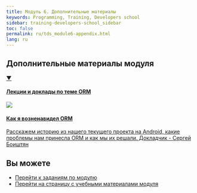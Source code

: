 ```yaml
---
title: Модуль 6. Дополнительные материалы
keywords: Programming, Training, Developers school
sidebar: training-developers-school_sidebar
toc: false
permalink: ru/tds_module6-appendix.html
lang: ru
---
```


## Дополнительные материалы модуля

<div class="panel-group">
    <div class="panel panel-default">
        <div class="panel-heading">
            <a class="pull-right spoiler-push" data-toggle="collapse" href="#collapse1">&#9660;</a>
            <h4 class="panel-title">
                <a data-toggle="collapse" href="#collapse1">
                Лекции и доклады по теме ORM</a>
            </h4>
        </div>
        <div id="collapse1" class="panel-collapse collapse in">
            <div class="panel-body">
                <div class="row items">
                    <div class="col-sm-6 col-md-4 portfolio-item">
                        <a href="{{ 'https://www.youtube.com/watch?v=SywkY3TmBEQ' | relative_url }}" class="portfolio-link" target="_blank">
                            <div class="img-wrapper">
                                <img src="{{ "/images/pages/trainings/developers-school/module6/how-i-came-to-hate-orm.jpg" | relative_url}}" class="products-img">
                            </div>
                            <h4><span class="item-head">Как я возненавидел ORM</span></h4>
                            <p>Расскажем историю из нашего текущего проекта на Android, какие проблемы нам принесла ORM и как мы их решали. Докладчик - Сергей Боиштян</p>
                        </a>
                    </div>                    
                </div>
            </div>
        </div>
    </div>
</div>

## Вы можете

* [Перейти к заданиям по модулю](tds_module2-tasks.html) <i class="fa fa-arrow-right" aria-hidden="true"></i>
* <i class="fa fa-arrow-left" aria-hidden="true"></i> [Перейти на страницу с учебными материалами модуля](tds_module2-learn.html)
